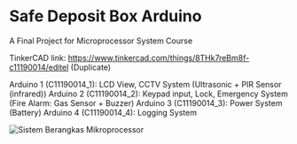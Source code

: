 # Safe Deposit Box Arduino
A Final Project for Microprocessor System Course

TinkerCAD link: https://www.tinkercad.com/things/8THk7reBm8f-c11190014/editel (Duplicate)

Arduino 1 (C11190014_1): LCD View, CCTV System (Ultrasonic + PIR Sensor (infrared))
Arduino 2 (C11190014_2): Keypad input, Lock, Emergency System (Fire Alarm: Gas Sensor + Buzzer)
Arduino 3 (C11190014_3): Power System (Battery)
Arduino 4 (C11190014_4): Logging System

![Sistem Berangkas Mikroprocessor](https://github.com/jasonhalimcodes/safedepositbox_arduino/assets/116324181/003ca379-822c-4d8d-abe7-60a326990a40)
